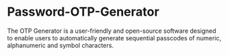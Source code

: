 # Password-OTP-Generator
The OTP Generator is a user-friendly and open-source software designed to enable users to automatically generate sequential passcodes of numeric, alphanumeric and symbol characters.
